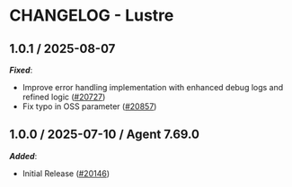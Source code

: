 # CHANGELOG - Lustre

<!-- towncrier release notes start -->

## 1.0.1 / 2025-08-07

***Fixed***:

* Improve error handling implementation with enhanced debug logs and refined logic ([#20727](https://github.com/DataDog/integrations-core/pull/20727))
* Fix typo in OSS parameter ([#20857](https://github.com/DataDog/integrations-core/pull/20857))

## 1.0.0 / 2025-07-10 / Agent 7.69.0

***Added***:

* Initial Release ([#20146](https://github.com/DataDog/integrations-core/pull/20146))
